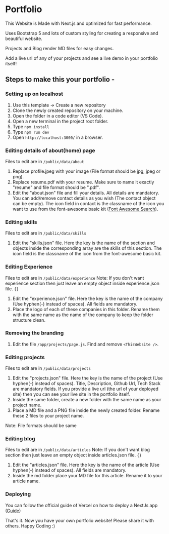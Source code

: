 # Portfolio

This Website is Made with Next.js and optimized for fast performance.

Uses Bootstrap 5 and lots of custom styling for creating a responsive and beautiful website.

Projects and Blog render MD files for easy changes.

Add a live url of any of your projects and see a live demo in your portfolio itself!

## Steps to make this your portfolio -

### Setting up on localhost

1. Use this template -> Create a new repository
2. Clone the newly created repository on your machine.
3. Open the folder in a code editor (VS Code).
4. Open a new terminal in the project root folder.
5. Type `npm install`
6. Type `npm run dev`
7. Open `http://localhost:3000/` in a browser.

### Editing details of about(home) page

Files to edit are in `/public/data/about`

1. Replace profile.jpeg with your image (File format should be jpg, jpeg or png).
2. Replace resume.pdf with your resume. Make sure to name it exactly "resume" and file format should be ".pdf".
3. Edit the "about.json" file and fill your details. All details are mandatory. You can add/remove contact details as you wish (The contact object can be empty). The icon field in contact is the classname of the icon you want to use from the font-awesome basic kit ([Font Awesome Search](https://fontawesome.com/search)).

### Editing skills

Files to edit are in `/public/data/skills`

1. Edit the "skills.json" file. Here the key is the name of the section and objects inside the corresponding array are the skills of this section. The icon field is the classname of the icon from the font-awesome basic kit.

### Editing Experience

Files to edit are in `/public/data/experience`
Note: If you don't want experience section then just leave an empty object inside experience.json file. `{}`

1. Edit the "experience.json" file. Here the key is the name of the company (Use hyphen(-) instead of spaces). All fields are mandatory.
2. Place the logo of each of these companies in this folder. Rename them with the same name as the name of the company to keep the folder structure clean.

### Removing the branding

1. Edit the file `/app/projects/page.js`. Find and remove `<ThisWebsite />`.

### Editing projects

Files to edit are in `/public/data/projects`

1. Edit the "projects.json" file. Here the key is the name of the project (Use hyphen(-) instead of spaces). Title, Description, Github Url, Tech Stack are mandatory fields. If you provide a live url (the url of your deployed site) then you can see your live site in the portfolio itself.
2. Inside the same folder, create a new folder with the same name as your project name.
3. Place a MD file and a PNG file inside the newly created folder. Rename these 2 files to your project name.

Note: File formats should be same

### Editing blog

Files to edit are in `/public/data/articles`
Note: If you don't want blog section then just leave an empty object inside articles.json file. `{}`

1. Edit the "articles.json" file. Here the key is the name of the article (Use hyphen(-) instead of spaces). All fields are mandatory.
2. Inside the md folder place your MD file for this article. Rename it to your article name.

### Deploying

You can follow the official guide of Vercel on how to deploy a NextJs app ([Guide](https://nextjs.org/learn-pages-router/basics/deploying-nextjs-app/deploy))

That's it. Now you have your own portfolio website! Please share it with others. Happy Coding :)
